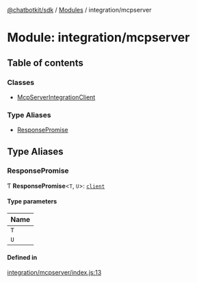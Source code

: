 [@chatbotkit/sdk](../README.md) / [Modules](../modules.md) / integration/mcpserver

# Module: integration/mcpserver

## Table of contents

### Classes

- [McpServerIntegrationClient](../classes/integration_mcpserver.McpServerIntegrationClient.md)

### Type Aliases

- [ResponsePromise](integration_mcpserver.md#responsepromise)

## Type Aliases

### ResponsePromise

Ƭ **ResponsePromise**\<`T`, `U`\>: [`client`](client.md)

#### Type parameters

| Name |
| :------ |
| `T` |
| `U` |

#### Defined in

[integration/mcpserver/index.js:13](https://github.com/chatbotkit/node-sdk/blob/main/packages/sdk/src/integration/mcpserver/index.js#L13)

